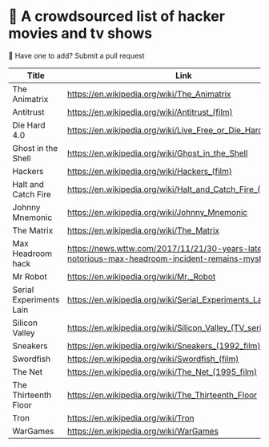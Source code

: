 
# 🍿 A crowdsourced list of hacker movies and tv shows

🙋 Have one to add? Submit a pull request

| Title      | Link |
| ----------- | ----------- |
| The Animatrix      | <https://en.wikipedia.org/wiki/The_Animatrix>     |
| Antitrust   | <https://en.wikipedia.org/wiki/Antitrust_(film)>        |
| Die Hard 4.0      | <https://en.wikipedia.org/wiki/Live_Free_or_Die_Hard>       |
| Ghost in the Shell   | <https://en.wikipedia.org/wiki/Ghost_in_the_Shell>        |
| Hackers      | <https://en.wikipedia.org/wiki/Hackers_(film)>      |
| Halt and Catch Fire   | <https://en.wikipedia.org/wiki/Halt_and_Catch_Fire_(TV_series)>        |
| Johnny Mnemonic      | <https://en.wikipedia.org/wiki/Johnny_Mnemonic>       |
| The Matrix   | <https://en.wikipedia.org/wiki/The_Matrix>        |
| Max Headroom hack      | <https://news.wttw.com/2017/11/21/30-years-later-notorious-max-headroom-incident-remains-mystery>       |
| Mr Robot   | <https://en.wikipedia.org/wiki/Mr._Robot>        |
| Serial Experiments Lain | <https://en.wikipedia.org/wiki/Serial_Experiments_Lain>       |
| Silicon Valley   | <https://en.wikipedia.org/wiki/Silicon_Valley_(TV_series)>        |
| Sneakers      | <https://en.wikipedia.org/wiki/Sneakers_(1992_film)>       |
| Swordfish   | <https://en.wikipedia.org/wiki/Swordfish_(film)>        |
| The Net       | <https://en.wikipedia.org/wiki/The_Net_(1995_film)>       |
| The Thirteenth Floor   | <https://en.wikipedia.org/wiki/The_Thirteenth_Floor>        |
| Tron      | <https://en.wikipedia.org/wiki/Tron>       |
| WarGames   | <https://en.wikipedia.org/wiki/WarGames>        |
